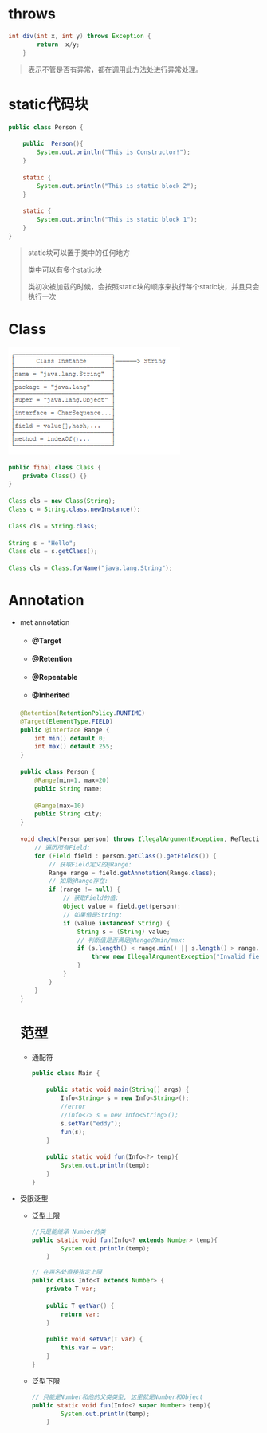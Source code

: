 # throws

```java
int div(int x, int y) throws Exception {
        return  x/y;
    }
```

>  表示不管是否有异常，都在调用此方法处进行异常处理。

# static代码块

```java
public class Person {

    public  Person(){
        System.out.println("This is Constructor!");
    }

    static {
        System.out.println("This is static block 2");
    }

    static {
        System.out.println("This is static block 1");
    }
}
```

> static块可以置于类中的任何地方
>
> 类中可以有多个static块
>
> 类初次被加载的时候，会按照static块的顺序来执行每个static块，并且只会执行一次

# Class

![image-20200814154815498](assets/00-001.png)

```java
public final class Class {
    private Class() {}
}

Class cls = new Class(String);
Class c = String.class.newInstance();

Class cls = String.class;

String s = "Hello";
Class cls = s.getClass();

Class cls = Class.forName("java.lang.String");
```

# Annotation

- met annotation

  - #### @Target

  - #### @Retention

  - #### @Repeatable

  - #### @Inherited

  ```java
  @Retention(RetentionPolicy.RUNTIME)
  @Target(ElementType.FIELD)
  public @interface Range {
      int min() default 0;
      int max() default 255;
  }
  
  public class Person {
      @Range(min=1, max=20)
      public String name;
  
      @Range(max=10)
      public String city;
  }
  
  void check(Person person) throws IllegalArgumentException, ReflectiveOperationException {
      // 遍历所有Field:
      for (Field field : person.getClass().getFields()) {
          // 获取Field定义的@Range:
          Range range = field.getAnnotation(Range.class);
          // 如果@Range存在:
          if (range != null) {
              // 获取Field的值:
              Object value = field.get(person);
              // 如果值是String:
              if (value instanceof String) {
                  String s = (String) value;
                  // 判断值是否满足@Range的min/max:
                  if (s.length() < range.min() || s.length() > range.max()) {
                      throw new IllegalArgumentException("Invalid field: " + field.getName());
                  }
              }
          }
      }
  }
  ```

  # 范型
  
  - 通配符
  
    ```java
    public class Main {
    
        public static void main(String[] args) {
            Info<String> s = new Info<String>();
            //error
            //Info<?> s = new Info<String>();
            s.setVar("eddy");
            fun(s);
        }
    
        public static void fun(Info<?> temp){
            System.out.println(temp);
        }
    }
    ```
  
    

- 受限泛型

  - 泛型上限

    ```java
    //只是能继承 Number的类
    public static void fun(Info<? extends Number> temp){
            System.out.println(temp);
        }
    ```

    ```java
    // 在声名处直接指定上限
    public class Info<T extends Number> {
        private T var;
    
        public T getVar() {
            return var;
        }
    
        public void setVar(T var) {
            this.var = var;
        }
    }
    ```
    
  - 泛型下限

    ```java
    // 只能是Number和他的父类类型, 这里就是Number和Object 
    public static void fun(Info<? super Number> temp){
            System.out.println(temp);
        }
    ```
    
    